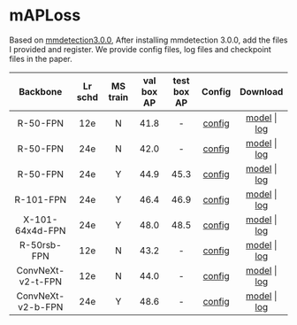 # mAPLoss
Based on [mmdetection3.0.0](https://github.com/open-mmlab/mmdetection/tree/v3.0.0), After installing mmdetection 3.0.0, add the files I provided and register. We provide config files, log files and checkpoint files in the paper.

| Backbone  | Lr schd |  MS train | val box AP |  test box AP |  Config  |    Download   |
| :-------: | :-----: | :------: |  :------: | :----------: | :--------------: | :--------: | 
| R-50-FPN  |   12e   |   N      |     41.8     |   -    |   [config](./configs/maploss/maploss_r50_fpn_1x_coco.py)   |    [model]() \| [log]()  |
| R-50-FPN  |   24e   |   N      |     42.0     |   -    |   [config](./configs/maploss/maploss_r50_fpn_2x_coco.py)   |    [model]() \| [log]()  |
| R-50-FPN  |   24e   |   Y      |     44.9     |   45.3   |   [config](./configs/maploss/maploss_r50_fpn_ms-2x_coco.py)   |    [model]() \| [log]()  |
| R-101-FPN  |   24e   |   Y      |     46.4     |   46.9    |   [config](./configs/maploss/maploss_r101_fpn_ms-2x_coco.py)   |    [model]() \| [log]()  |
| X-101-64x4d-FPN  |   24e   |   Y      |     48.0     |   48.5   |   [config](./configs/maploss/maploss_x101-64x4d_fpn_ms-2x_coco.py)   |    [model]() \| [log]()  |
| R-50rsb-FPN  |   12e   |   N      |     43.2     |   -    |   [config](./configs/maploss/maploss_r50-rsb-pre_fpn_1x_coco.py)   |    [model]() \| [log]()  |
| ConvNeXt-v2-t-FPN  |   12e   |   N      |     44.0     |   -    |   [config](./configs/maploss/maploss_convnext-v2-t_fpn_1x_coco.py)   |    [model]() \| [log]()  |
| ConvNeXt-v2-b-FPN  |   24e   |   Y      |     48.6     |   -    |   [config](./configs/maploss/maploss_convnext-v2-b_fpn_ms-2x_coco.py)   |    [model]() \| [log]()  |
